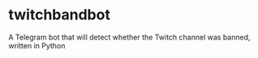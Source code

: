 # twitchbandbot
A Telegram bot that will detect whether the Twitch channel was banned, written in Python
